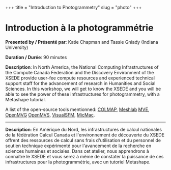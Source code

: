 +++
title = "Introduction to Photogrammetry"
slug = "photo"
+++

# Introduction à la photogrammétrie

**Presented by / Présenté par**: Katie Chapman and Tassie Gniady (Indiana University)

**Duration / Durée**: 90 minutes

**Description**: In North America, the National Computing Infrastructures of the Compute Canada Federation and the
  Discovery Environment of the XSEDE provide user-fee compute resources and experienced technical support staff for the
  advancement of research in Humanities and Social Sciences. In this workshop, we will get to know the XSEDE and you
  will be able to see the power of these infrastructures for photogrammetry, with a Metashape tutorial.

A list of the open-source tools mentionned:
[COLMAP](https://colmap.github.io), [Meshlab](https://www.meshlab.net)
[MVE](https://www.gcc.tu-darmstadt.de/home/proj/mve), [OpenMVG](https://github.com/openMVG/openMVG)
[OpenMVS](http://cdcseacave.github.io/openMVS), [VisualSFM](http://ccwu.me/vsfm), [MicMac](https://micmac.ensg.eu).

---

**Description**: En Amérique du Nord, les infrastructures de calcul nationales de la fédération Calcul Canada et
  l'environnement de découverte du XSEDE offrent des ressources de calcul sans frais d'utilisation et du personnel de
  soutien technique expérimenté pour l'avancement de la recherche en sciences humaines et sociales. Dans cet atelier,
  nous apprendrons à connaître le XSEDE et vous serez à même de constater la puissance de ces infrastructures pour la
  photogrammétrie, avec un tutoriel Metashape.
